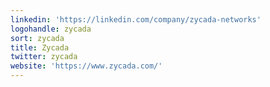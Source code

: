```yaml
---
linkedin: 'https://linkedin.com/company/zycada-networks'
logohandle: zycada
sort: zycada
title: Zycada
twitter: zycada
website: 'https://www.zycada.com/'
---
```

